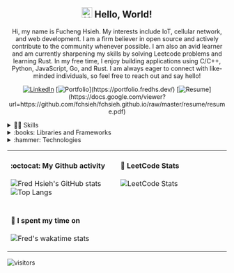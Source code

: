<h2 align="center"> <img src='https://qpluspicture.oss-cn-beijing.aliyuncs.com/6LjjQA/Hi.gif' alt='Hi' width="24"/> Hello, World! </h1>
<p align="center">
Hi, my name is Fucheng Hsieh. My interests include IoT, cellular network, and web development. I am a firm believer in open source and actively contribute to the community whenever possible. I am also an avid learner and am currently sharpening my skills by solving Leetcode problems and learning Rust. In my free time, I enjoy building applications using C/C++, Python, JavaScript, Go, and Rust. I am always eager to connect with like-minded individuals, so feel free to reach out and say hello!
</p>

<span align="center">
  
[![LinkedIn](https://img.shields.io/badge/linkedin-%230077B5.svg?style=for-the-badge&logo=linkedin&logoColor=white)](https://www.linkedin.com/in/freddiehsieh/)
[![Portfolio](https://img.shields.io/badge/_-portfolio-8711ff?style=for-the-badge&logo=appveyor?)](https://portfolio.fredhs.dev/)
[![Resume](https://img.shields.io/badge/_-resume-ff1122?style=for-the-badge&logo=appveyor?)](https://docs.google.com/viewer?url=https://github.com/fchsieh/fchsieh.github.io/raw/master/resume/resume.pdf)

</span>

<details>
<summary> 👨‍💻 Skills </summary>
  
![Python](https://img.shields.io/badge/python-3670A0?style=for-the-badge&logo=python&logoColor=ffdd54)
![C](https://img.shields.io/badge/c-%2300599C.svg?style=for-the-badge&logo=c&logoColor=white)
![C++](https://img.shields.io/badge/c++-%2300599C.svg?style=for-the-badge&logo=c%2B%2B&logoColor=white)
![JavaScript](https://img.shields.io/badge/javascript-%23323330.svg?style=for-the-badge&logo=javascript&logoColor=%23F7DF1E)
![Go](https://img.shields.io/badge/go-%2300ADD8.svg?style=for-the-badge&logo=go&logoColor=white)
![Rust](https://img.shields.io/badge/rust-%23000000.svg?style=for-the-badge&logo=rust&logoColor=white)
![Shell Script](https://img.shields.io/badge/shell_script-%23121011.svg?style=for-the-badge&logo=gnu-bash&logoColor=white)

</details>
<details>
<summary> :books: Libraries and Frameworks </summary>

![React](https://img.shields.io/badge/react-%2320232a.svg?style=for-the-badge&logo=react&logoColor=%2361DAFB)
![NodeJS](https://img.shields.io/badge/node.js-6DA55F?style=for-the-badge&logo=node.js&logoColor=white)
![OpenCV](https://img.shields.io/badge/OpenCV-27338e?style=for-the-badge&logo=OpenCV&logoColor=white)
![Keras](https://img.shields.io/badge/Keras-FF0000?style=for-the-badge&logo=keras&logoColor=white)
![MUI](https://img.shields.io/badge/Material%20UI-007FFF?style=for-the-badge&logo=mui&logoColor=white)
  
</details>
<details>
<summary> :hammer: Technologies </summary>

![Linux](https://img.shields.io/badge/Linux-FCC624?style=for-the-badge&logo=linux&logoColor=black)
![Docker](https://img.shields.io/badge/docker-%230db7ed.svg?style=for-the-badge&logo=docker&logoColor=white)
![Kubernetes](https://img.shields.io/badge/kubernetes-%23326ce5.svg?style=for-the-badge&logo=kubernetes&logoColor=white)
![Nginx](https://img.shields.io/badge/nginx-%23009639.svg?style=for-the-badge&logo=nginx&logoColor=white)
![Apache](https://img.shields.io/badge/apache-%23D42029.svg?style=for-the-badge&logo=apache&logoColor=white)
![MongoDB](https://img.shields.io/badge/MongoDB-%234ea94b.svg?style=for-the-badge&logo=mongodb&logoColor=white)
![Postgres](https://img.shields.io/badge/postgres-%23316192.svg?style=for-the-badge&logo=postgresql&logoColor=white)
![Firebase](https://img.shields.io/badge/Firebase-039BE5?style=for-the-badge&logo=Firebase&logoColor=white)
![Apache Kafka](https://img.shields.io/badge/Apache%20Kafka-000?style=for-the-badge&logo=apachekafka)
  
</details>
  
<table width="960px">
<tr>
<td valign="top" width="50%">
      
#### :octocat: My Github activity
      
![Fred Hsieh's GitHub stats](https://github-readme-stats.vercel.app/api?username=fchsieh&count_private=true&theme=material-palenight&line_height=30&hide_border=true)
![Top Langs](https://github-readme-stats.vercel.app/api/top-langs/?username=fchsieh&layout=compact&card_width=430&count_private=true&theme=material-palenight&hide_border=true&hide=jupyter%20notebook,java)
    
</td>
<td valign="top" width="50%">
      
#### :dart: LeetCode Stats
      
![LeetCode Stats](https://leetcard.jacoblin.cool/fredhs?theme=nord&font=Source%20Code%20Pro&ext=contest&height=100&border=0&radius=4.5)
    
</td>
</tr>
<tr>
<td valign="top" width="50%">
      
#### 📆 I spent my time on

![Fred's wakatime stats](https://github-readme-stats.vercel.app/api/wakatime?username=fchsieh&theme=material-palenight&hide_border=true&custom_title=Weekly%20Development&range=last_7_days&langs_count=5&hide_progress=true)

</td>
</tr>
</table>

![visitors](https://komarev.com/ghpvc/?username=fchsieh&style=for-the-badge)

